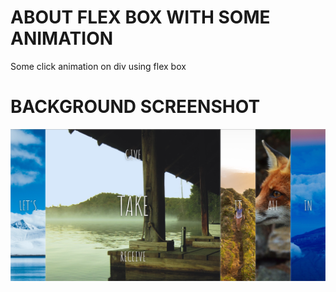 # ABOUT FLEX BOX WITH SOME ANIMATION

Some click animation on div using flex box


# BACKGROUND SCREENSHOT

![Image](Flex_Image.PNG)